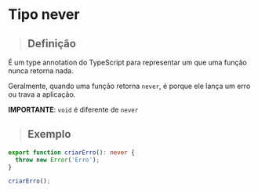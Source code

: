 # Tipo never

> ## **Definição**

É um type annotation do TypeScript para representar um que uma função nunca retorna nada.

Geralmente, quando uma função retorna `never`, é porque ele lança um erro ou trava a aplicação.

**IMPORTANTE**: `void` é diferente de `never`

> ## **Exemplo**

```ts
export function criarErro(): never {
  throw new Error('Erro');
}

criarErro();
```
